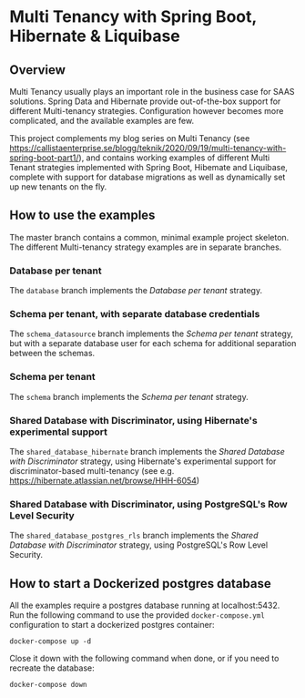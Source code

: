 # Multi Tenancy with Spring Boot, Hibernate & Liquibase

## Overview

Multi Tenancy usually plays an important role in the business case for
SAAS solutions. Spring Data and Hibernate provide out-of-the-box support
for different Multi-tenancy strategies. Configuration however becomes more
complicated, and the available examples are few.

This project complements my blog series on Multi Tenancy
(see https://callistaenterprise.se/blogg/teknik/2020/09/19/multi-tenancy-with-spring-boot-part1/),
and contains working examples of different Multi Tenant strategies implemented with
Spring Boot, Hibemate and Liquibase, complete with support for database
migrations as well as dynamically set up new tenants on the fly.

## How to use the examples

The master branch contains a common, minimal example project skeleton. The
different Multi-tenancy strategy examples are in separate branches.

### Database per tenant

The `database` branch implements the *Database per tenant* strategy.

### Schema per tenant, with separate database credentials

The `schema_datasource` branch implements the *Schema per tenant* strategy,
but with a separate database user for each schema for additional separation
between the schemas.

### Schema per tenant

The `schema` branch implements the *Schema per tenant* strategy.

### Shared Database with Discriminator, using Hibernate's experimental support

The `shared_database_hibernate` branch implements the *Shared Database with Discriminator*
strategy, using Hibernate's experimental support for discriminator-based multi-tenancy
(see e.g. https://hibernate.atlassian.net/browse/HHH-6054)

### Shared Database with Discriminator, using PostgreSQL's Row Level Security

The `shared_database_postgres_rls` branch implements the *Shared Database with Discriminator*
strategy, using PostgreSQL's Row Level Security.

## How to start a Dockerized postgres database

All the examples require a postgres database running at localhost:5432. Run the following command 
to use the provided `docker-compose.yml` configuration to start a dockerized postgres
container:

```
docker-compose up -d
```

Close it down with the following command when done, or if you need to recreate the database:

```
docker-compose down
```

